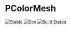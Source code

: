 # PColorMesh

[![Stable](https://img.shields.io/badge/docs-stable-blue.svg)](https://dchang10.github.io/PColorMesh.jl/stable/)
[![Dev](https://img.shields.io/badge/docs-dev-blue.svg)](https://dchang10.github.io/PColorMesh.jl/dev/)
[![Build Status](https://github.com/dchang10/PColorMesh.jl/actions/workflows/CI.yml/badge.svg?branch=main)](https://github.com/dchang10/PColorMesh.jl/actions/workflows/CI.yml?query=branch%3Amain)
